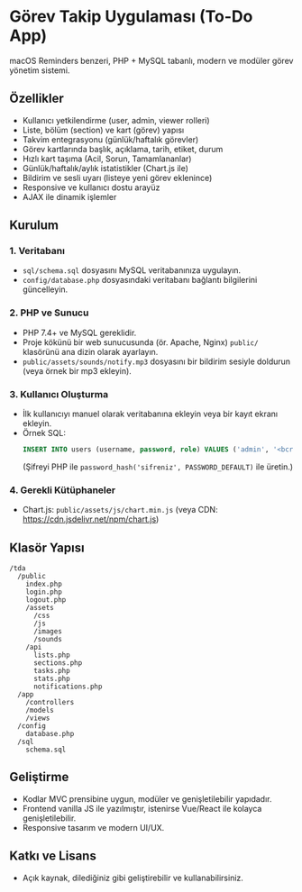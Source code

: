 # Görev Takip Uygulaması (To-Do App)

macOS Reminders benzeri, PHP + MySQL tabanlı, modern ve modüler görev yönetim sistemi.

## Özellikler
- Kullanıcı yetkilendirme (user, admin, viewer rolleri)
- Liste, bölüm (section) ve kart (görev) yapısı
- Takvim entegrasyonu (günlük/haftalık görevler)
- Görev kartlarında başlık, açıklama, tarih, etiket, durum
- Hızlı kart taşıma (Acil, Sorun, Tamamlananlar)
- Günlük/haftalık/aylık istatistikler (Chart.js ile)
- Bildirim ve sesli uyarı (listeye yeni görev eklenince)
- Responsive ve kullanıcı dostu arayüz
- AJAX ile dinamik işlemler

## Kurulum

### 1. Veritabanı
- `sql/schema.sql` dosyasını MySQL veritabanınıza uygulayın.
- `config/database.php` dosyasındaki veritabanı bağlantı bilgilerini güncelleyin.

### 2. PHP ve Sunucu
- PHP 7.4+ ve MySQL gereklidir.
- Proje kökünü bir web sunucusunda (ör. Apache, Nginx) `public/` klasörünü ana dizin olarak ayarlayın.
- `public/assets/sounds/notify.mp3` dosyasını bir bildirim sesiyle doldurun (veya örnek bir mp3 ekleyin).

### 3. Kullanıcı Oluşturma
- İlk kullanıcıyı manuel olarak veritabanına ekleyin veya bir kayıt ekranı ekleyin.
- Örnek SQL:
  ```sql
  INSERT INTO users (username, password, role) VALUES ('admin', '<bcrypt_hash>', 'admin');
  ```
  (Şifreyi PHP ile `password_hash('sifreniz', PASSWORD_DEFAULT)` ile üretin.)

### 4. Gerekli Kütüphaneler
- Chart.js: `public/assets/js/chart.min.js` (veya CDN: https://cdn.jsdelivr.net/npm/chart.js)

## Klasör Yapısı
```
/tda
  /public
    index.php
    login.php
    logout.php
    /assets
      /css
      /js
      /images
      /sounds
    /api
      lists.php
      sections.php
      tasks.php
      stats.php
      notifications.php
  /app
    /controllers
    /models
    /views
  /config
    database.php
  /sql
    schema.sql
```

## Geliştirme
- Kodlar MVC prensibine uygun, modüler ve genişletilebilir yapıdadır.
- Frontend vanilla JS ile yazılmıştır, istenirse Vue/React ile kolayca genişletilebilir.
- Responsive tasarım ve modern UI/UX.

## Katkı ve Lisans
- Açık kaynak, dilediğiniz gibi geliştirebilir ve kullanabilirsiniz. 